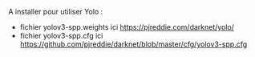 A installer pour utiliser Yolo :

- fichier yolov3-spp.weights ici https://pjreddie.com/darknet/yolo/
- fichier yolov3-spp.cfg ici https://github.com/pjreddie/darknet/blob/master/cfg/yolov3-spp.cfg

